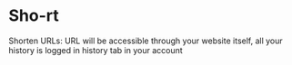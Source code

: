 # Sho-rt
Shorten URLs: URL will be accessible through your website itself, all your history is logged in history tab in your account
